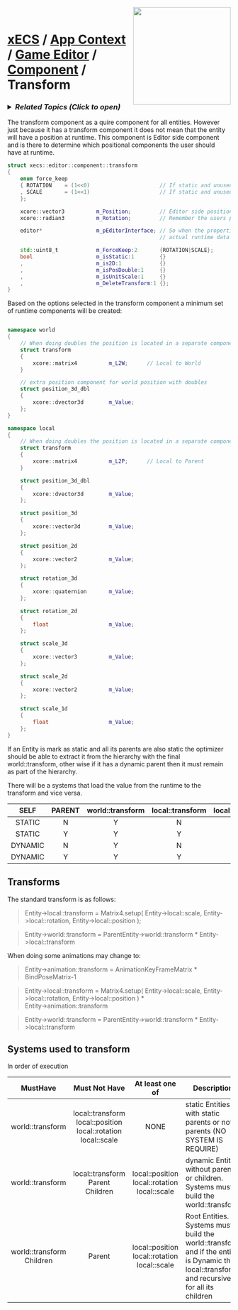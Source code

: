 <img src="https://i.imgur.com/TyjrCTS.jpg" align="right" width="220px" /><br>
# [xECS](xecs.md) / [App Context](xecs_app_context.md) / [Game Editor](xecs_app_context_game_editor.md) / [Component](xecs_app_context_game_editor.md) / Transform

<h3><details><summary><i><b>Related Topics </b>(Click to open)</i></summary>

* [Component Serialization](xecs_component_serialization.md)
* [Component Properties](xecs_component_properties.md)
* [Component Typedef](xecs_component_typedef.md)
* [Scene entity references](ecs_scene_entity_references.md)
* [Scene Ranges](xecs_scene_ranges.md)
* [Scene file format, details about entities](xecs_scene_serialization_entity.md)
</details></h3>

The transform component as a quire component for all entities. However just because it has a transform component it does not mean that the entity will have a position at runtime. This component is Editor side component and is there to determine which positional components the user should have at runtime.

~~~cpp
struct xecs::editor::component::transform
{
    enum force_keep
    { ROTATION    = (1<<0)                      // If static and unused we still want to keep the rotation
    , SCALE       = (1<<1)                      // If static and unused we still want to keep the scale
    };

    xcore::vector3          m_Position;         // Editor side position for entities that don't have a position at all
    xcore::radian3          m_Rotation;         // Remember the users preferences on how to rotate the object

    editor*                 m_pEditorInterface; // So when the properties tries to get or set can reach the
                                                // actual runtime data

    std::uint8_t            m_ForceKeep:2       {ROTATION|SCALE};
    bool                    m_isStatic:1        {}
    ,                       m_is2D:1            {}
    ,                       m_isPosDouble:1     {}
    ,                       m_isUnitScale:1     {}
    ,                       m_DeleteTransform:1 {};
}
~~~

Based on the options selected in the transform component a minimum set of runtime components will be created:

~~~cpp

namespace world
{
    // When doing doubles the position is located in a separate component
    struct transform
    {
        xcore::matrix4          m_L2W;      // Local to World
    }

    // extra position component for world position with doubles
    struct position_3d_dbl
    {
        xcore::dvector3d        m_Value;
    };
}

namespace local
{
    // When doing doubles the position is located in a separate component
    struct transform
    {
        xcore::matrix4          m_L2P;      // Local to Parent
    }

    struct position_3d_dbl
    {
        xcore::dvector3d        m_Value;
    };

    struct position_3d
    {
        xcore::vector3d         m_Value;
    };

    struct position_2d
    {
        xcore::vector2          m_Value;
    };

    struct rotation_3d
    {
        xcore::quaternion       m_Value;
    };

    struct rotation_2d
    {
        float                   m_Value;
    };

    struct scale_3d
    {
        xcore::vector3          m_Value;
    };

    struct scale_2d
    {
        xcore::vector2          m_Value;
    };

    struct scale_1d
    {
        float                   m_Value;
    };
}

~~~

If an Entity is mark as static and all its parents are also static the optimizer should be able to extract it from the hierarchy with the final world::transform, other wise if it has a dynamic parent then it must remain as part of the hierarchy. 

There will be a systems that load the value from the runtime to the transform and vice versa. 

| SELF    | PARENT | world::transform  | local::transform | local::position  | local::scale    | local::rotation |
|:-------:|:------:|:-----------------:|:----------------:|:----------------:|:---------------:|:---------------:|
| STATIC  |    N   |        Y          |        N         |         N        |        N        |        N        |
| STATIC  |    Y   |        Y          |        Y         |         N        |        N        |        N        |
| DYNAMIC |    N   |        Y          |        N         |         Y?       |        Y?       |        Y?       |
| DYNAMIC |    Y   |        Y          |        Y         |         Y?       |        Y?       |        Y?       |


## Transforms

The standard transform is as follows:

> Entity->local::transform = Matrix4.setup( Entity->local::scale, Entity->local::rotation, Entity->local::position );

> Entity->world::transform = ParentEntity->world::transform * Entity->local::transform

When doing some animations may change to:

> Entity->animation::transform = AnimationKeyFrameMatrix * BindPoseMatrix-1

> Entity->local::transform = Matrix4.setup( Entity->local::scale, Entity->local::rotation, Entity->local::position ) * <br>Entity->animation::transform

> Entity->world::transform = ParentEntity->world::transform * Entity->local::transform

## Systems used to transform

In order of execution

| MustHave                               | Must Not Have           | At least one of                   | Description |
|:--------------------------------------:|:-----------------------:|:---------------------------------:|-------------|
| world::transform                       | local::transform<br>local::position<br>local::rotation<br>local::scale         | NONE                              | static Entities with static parents or not parents (NO SYSTEM IS REQUIRE)  |
| world::transform | local::transform  <br>Parent   <br>Children   | local::position<br>local::rotation<br>local::scale             | dynamic Entities without parents or children. Systems must build the world::transform  |
| world::transform  <br>Children | Parent              | local::position<br>local::rotation<br>local::scale                         | Root Entities. Systems must build the world::transform and if the entity is Dynamic the local::transform, and recursively for all its children |

